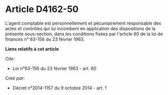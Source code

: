 # Article D4162-50

L'agent comptable est personnellement et pécuniairement responsable des actes et contrôles qui lui incombent en application
des dispositions de la présente sous-section, dans les conditions fixées par l'article 60 de la loi de finances n° 63-156 du
23 février 1963.

**Liens relatifs à cet article**

_Cite_:

  - Loi n°63-156 du 23 février 1963 - art. 60

_Créé par_:

  - Décret n°2014-1157 du 9 octobre 2014 - art. 1
